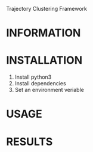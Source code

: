 Trajectory Clustering Framework

# INFORMATION

# INSTALLATION
1. Install python3
2. Install dependencies
3. Set an environment veriable

# USAGE

# RESULTS
